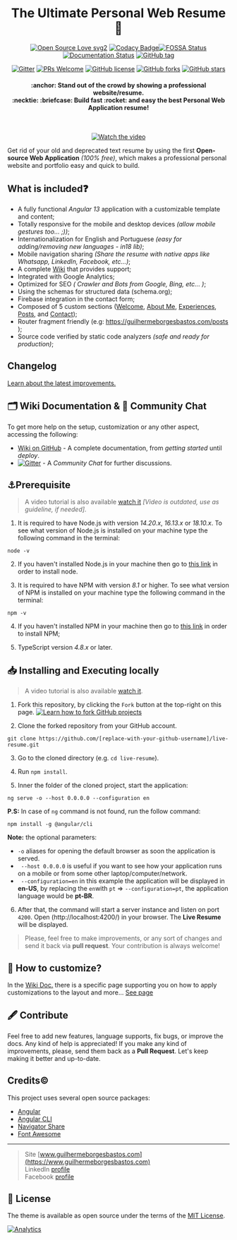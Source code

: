 <h1 align="center">
  <br>
  The Ultimate Personal Web Resume📃
  <br>
</h1>

<div align="center">
  
[![Open Source Love svg2](https://badges.frapsoft.com/os/v2/open-source.svg?v=103)](https://GitHub.com/guilhermeborgesbastos/live-resume/stargazers/) [![Codacy Badge](https://app.codacy.com/project/badge/Grade/6f04e1e3103a4af58e5398e23106bb93)](https://www.codacy.com/manual/guilhermeborgesbastos/live-resume?utm_source=github.com&amp;utm_medium=referral&amp;utm_content=guilhermeborgesbastos/live-resume&amp;utm_campaign=Badge_Grade)[![FOSSA Status](https://app.fossa.com/api/projects/git%2Bgithub.com%2Fguilhermeborgesbastos%2Flive-resume.svg?type=shield)](https://app.fossa.com/projects/git%2Bgithub.com%2Fguilhermeborgesbastos%2Flive-resume?ref=badge_shield) [![Documentation Status](https://readthedocs.org/projects/ansicolortags/badge/?version=latest)](https://github.com/guilhermeborgesbastos/live-resume/wiki) [![GitHub tag](https://img.shields.io/github/tag/guilhermeborgesbastos/live-resume.svg)](https://github.com/guilhermeborgesbastos/live-resume/tags/)

 [![Gitter](https://badges.gitter.im/live-resume/community.svg)](https://gitter.im/live-resume/community?utm_source=badge&utm_medium=badge&utm_campaign=pr-badge) [![PRs Welcome](https://img.shields.io/badge/PRs-welcome-brightgreen.svg?style=flat-square)](http://makeapullrequest.com) [![GitHub license](https://img.shields.io/github/license/Naereen/StrapDown.js.svg)](https://opensource.org/licenses/MIT) [![GitHub forks](https://img.shields.io/github/forks/guilhermeborgesbastos/live-resume.svg?style=social&label=Fork&maxAge=259100)](https://GitHub.com/guilhermeborgesbastos/live-resume/network/) [![GitHub stars](https://img.shields.io/github/stars/guilhermeborgesbastos/live-resume.svg?style=social&label=Star&maxAge=259100)](https://GitHub.com/guilhermeborgesbastos/live-resume/stargazers/)

</div>

<h4 align="center">
:anchor: Stand out of the crowd by showing a professional website/resume.
  <br>:necktie: :briefcase: Build fast :rocket: and easy the best Personal Web Application resume!
</h4>

<div align="center">
<br>

[![Watch the video](/markdown/LiveResumeGuilhermeBorgesBastos-v7.1.gif)](https://guilhermeborgesbastos.com/?source=github)

</div>

Get rid of your old and deprecated text resume by using the first **Open-source Web Application** _(100% free)_, which makes a professional personal website and portfolio easy and quick to build.

## What is included❓

* A fully functional _Angular 13_ application with a customizable template and content;
* Totally responsive for the mobile and desktop devices _(allow mobile gestures too... ;))_;
* Internationalization for English and Portuguese _(easy for adding/removing new languages - in18 lib)_;
* Mobile navigation sharing _(Share the resume with native apps like Whatsapp, LinkedIn, Facebook, etc...)_;
* A complete [Wiki](https://github.com/guilhermeborgesbastos/live-resume/wiki) that provides support;
* Integrated with Google Analytics;
* Optimized for SEO  _( Crawler and Bots from Google, Bing, etc... )_;
* Using the schemas for structured data (schema.org);
* Firebase integration in the contact form;
* Composed of 5 custom sections ([Welcome](https://guilhermeborgesbastos.com/), [About Me](https://guilhermeborgesbastos.com/about), [Experiences](https://guilhermeborgesbastos.com/experience), [Posts](https://guilhermeborgesbastos.com/posts), and [Contact](https://guilhermeborgesbastos.com/contact));
* Router fragment friendly (e.g: https://guilhermeborgesbastos.com/posts );
* Source code verified by static code analyzers _(safe and ready for production)_;

## Changelog
[Learn about the latest improvements.](https://github.com/guilhermeborgesbastos/live-resume/CHANGELOG.md)

## 🗂 Wiki Documentation & 💬 Community Chat

To get more help on the setup, customization or any other aspect, accessing the following:

* [Wiki on GitHub](https://github.com/guilhermeborgesbastos/live-resume/wiki) - A complete documentation, from _getting started_ until _deploy_.
* [![Gitter](https://badges.gitter.im/live-resume/community.svg)](https://gitter.im/live-resume/community?utm_source=badge&utm_medium=badge&utm_campaign=pr-badge) - A _Community Chat_ for further discussions.

## ⚓Prerequisite

> A video tutorial is also available [watch it](https://youtu.be/SmSCux_qx_Q) _[Video is outdated, use as guideline, if needed]_.

1. It is required to have Node.js with version _14.20.x_, _16.13.x_ or _18.10.x_. To see what version of Node.js is installed on your machine type the following command in the terminal:
```
node -v
```

2. If you haven't installed Node.js in your machine then go to [this link](https://nodejs.org/en/download/) in order to install node.

3. It is required to have NPM with version _8.1_ or higher. To see what version of NPM is installed on your machine type the following command in the terminal:
```
npm -v
```

4. If you haven't installed NPM in your machine then go to [this link](https://www.npmjs.com/get-npm) in order to install NPM;

5. TypeScript version _4.8.x_ or later. 

## 📥 Installing and Executing locally

> A video tutorial is also available [watch it](https://youtu.be/SmSCux_qx_Q).

1. Fork this repository, by clicking the `Fork` button at the top-right on this page.
[![Learn how to fork GitHub projects](/markdown/fork.png?cache=off)](https://guides.github.com/activities/forking/)

2. Clone the forked repository from your GitHub account.
```
git clone https://github.com/[replace-with-your-github-username]/live-resume.git
```

3. Go to the cloned directory (e.g. `cd live-resume`).

4. Run `npm install`.

5. Inner the folder of the cloned project, start the application:
```
ng serve -o --host 0.0.0.0 --configuration en
```

**P.S:** In case of `ng` command is not found,  run the follow command:
```
npm install -g @angular/cli
```

**Note:** the optional parameters:
* `-o` aliases for opening the default browser as soon the application is served.
* ` --host 0.0.0.0` is useful if you want to see how your application runs on a mobile or from some other laptop/computer/network. 
* ` --configuration=en` in this example the application will be displayed in **en-US**, by replacing the `en`with `pt` => `--configuration=pt`, the application language would be **pt-BR**. 

6. After that, the command will start a server instance and listen on port `4200`. Open (http://localhost:4200/) in your browser. The **Live Resume** will be displayed.

> Please, feel free to make improvements, or any sort of changes and send it back via **pull request**. Your contribution is always welcome!

## 🔨 How to customize?

In the [Wiki Doc.](https://github.com/guilhermeborgesbastos/live-resume/wiki/applying-customizations) there is a specific page supporting you on how to apply customizations to the layout and more... [See page](https://github.com/guilhermeborgesbastos/live-resume/wiki/applying-customizations)

## 🖋 Contribute

Feel free to add new features, language supports, fix bugs, or improve the docs. Any kind of help is appreciated! If you make any kind of improvements, please, send them back as a **Pull Request**. Let's keep making it better and up-to-date.

## Credits©️

This project uses several open source packages:

- [Angular](https://github.com/angular)
- [Angular CLI](https://cli.angular.io)
- [Navigator Share](https://www.npmjs.com/package/ng-navigator-share)
- [Font Awesome](https://fontawesome.com)

---

> Site [www.guilhermeborgesbastos.com](https://www.guilhermeborgesbastos.com)<br>
> LinkedIn [profile](https://www.linkedin.com/in/guilhermeborgesbastos)<br>
> Facebook [profile](https://www.facebook.com/guilherme.borgesbastos)

## 📝 License

The theme is available as open source under the terms of the [MIT License](https://opensource.org/licenses/MIT).

[![Analytics](https://ga-beacon.appspot.com/UA-168686195-1/live-resume/home-page?pixel)](https://github.com/igrigorik/ga-beacon)
